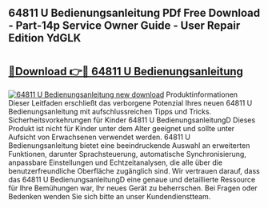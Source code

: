 ## 64811 U Bedienungsanleitung PDf Free Download - Part-14p Service Owner Guide - User Repair Edition YdGLK

# <h2><a href="http://df2ljw.blite.top/?on=64811+U+Bedienungsanleitung">🔗Download 👉🔴 64811 U Bedienungsanleitung</a></h2>

[![64811 U Bedienungsanleitung new download](https://i.imgur.com/lujVjoI.png)](http://df2ljw.blite.top/?on=64811+U+Bedienungsanleitung)
Produktinformationen Dieser Leitfaden erschließt das verborgene Potenzial Ihres neuen 64811 U Bedienungsanleitung mit aufschlussreichen Tipps und Tricks. Sicherheitsvorkehrungen für Kinder 64811 U BedienungsanleitungD Dieses Produkt ist nicht für Kinder unter dem Alter geeignet und sollte unter Aufsicht von Erwachsenen verwendet werden. 64811 U Bedienungsanleitung bietet eine beeindruckende Auswahl an erweiterten Funktionen, darunter Sprachsteuerung, automatische Synchronisierung, anpassbare Einstellungen und Echtzeitanalysen, die alle über die benutzerfreundliche Oberfläche zugänglich sind. Wir vertrauen darauf, dass das 64811 U BedienungsanleitungD eine genaue und detaillierte Ressource für Ihre Bemühungen war, Ihr neues Gerät zu beherrschen. Bei Fragen oder Bedenken wenden Sie sich bitte an unser Kundendienstteam.
